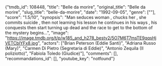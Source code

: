 {"tmdb_id": 108448, "title": "Belle da morire", "original_title": "Belle da morire", "slug_title": "belle-da-morire", "date": "1992-09-05", "genre": [""], "score": "1.5/10", "synopsis": "Man seduces woman , chucks her , she commits suicide , then not  learning his lesson he continues in his ways ,  his conquests then start turning up dead and the race to get to the bottom of the mystery begins...", "image": "https://image.tmdb.org/t/p/w185_and_h278_bestv2/5O7M6T7msTE9qqsHjVETCblYFx8.jpg", "actors": ["Brian Peterson (Eddie Santi)", "Adriana Russo (Mary)", "Carmen Di Pietro (Segretaria di Eddie)", "Antonio Zequila (Il poliziotto)", "Fabiola Toledo (Giudice)"], "comments": [], "recommandations_id": [], "youtube_key": "notfound"}